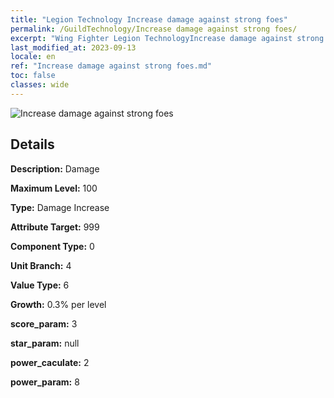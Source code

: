 ```yaml
---
title: "Legion Technology Increase damage against strong foes"
permalink: /GuildTechnology/Increase damage against strong foes/
excerpt: "Wing Fighter Legion TechnologyIncrease damage against strong foes"
last_modified_at: 2023-09-13
locale: en
ref: "Increase damage against strong foes.md"
toc: false
classes: wide
---
```



![Increase damage against strong foes](/images/guild_technology/guild_tech_icon_28.png)

## Details

  **Description:** Damage

  **Maximum Level:** 100

  **Type:** Damage Increase

  **Attribute Target:** 999

  **Component Type:** 0

  **Unit Branch:** 4

  **Value Type:** 6

  **Growth:** 0.3% per level

  **score_param:** 3

  **star_param:** null

  **power_caculate:** 2

  **power_param:** 8

